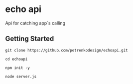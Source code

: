 # echo api 

Api for catching app`s calling 

## Getting Started 

```git clone https://github.com/petrenkodesign/echoapi.git``` 

```cd echoapi``` 

```npm init -y``` 

```node server.js```
